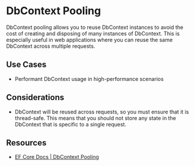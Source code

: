 # DbContext Pooling

DbContext pooling allows you to reuse DbContext instances to avoid the cost of creating and disposing of many instances of DbContext. This is especially useful in web applications where you can reuse the same DbContext across multiple requests.

## Use Cases

- Performant DbContext usage in high-performance scenarios

## Considerations

- DbContext will be reused across requests, so you must ensure that it is thread-safe.  This means that you should not store any state in the DbContext that is specific to a single request.

## Resources

- [EF Core Docs | DbContext Pooling](https://learn.microsoft.com/en-us/ef/core/performance/advanced-performance-topics?tabs=with-di%2Cexpression-api-with-constant#dbcontext-pooling)
